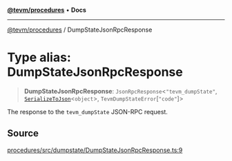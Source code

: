 [**@tevm/procedures**](../README.md) • **Docs**

***

[@tevm/procedures](../globals.md) / DumpStateJsonRpcResponse

# Type alias: DumpStateJsonRpcResponse

> **DumpStateJsonRpcResponse**: `JsonRpcResponse`\<`"tevm_dumpState"`, [`SerializeToJson`](SerializeToJson.md)\<`object`\>, `TevmDumpStateError`\[`"code"`\]\>

The response to the `tevm_dumpState` JSON-RPC request.

## Source

[procedures/src/dumpstate/DumpStateJsonRpcResponse.ts:9](https://github.com/evmts/tevm-monorepo/blob/main/packages/procedures/src/dumpstate/DumpStateJsonRpcResponse.ts#L9)
